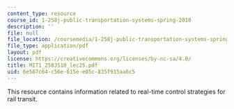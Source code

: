 ```yaml
---
content_type: resource
course_id: 1-258j-public-transportation-systems-spring-2010
description: ''
file: null
file_location: /coursemedia/1-258j-public-transportation-systems-spring-2010/6e587c64c56e615ee05c835f915aa6c5_MIT1_258JS10_lec25.pdf
file_type: application/pdf
layout: pdf
license: https://creativecommons.org/licenses/by-nc-sa/4.0/
title: MIT1_258JS10_lec25.pdf
uid: 6e587c64-c56e-615e-e05c-835f915aa6c5
---
```

This resource contains information related to real-time control strategies for rail transit. 